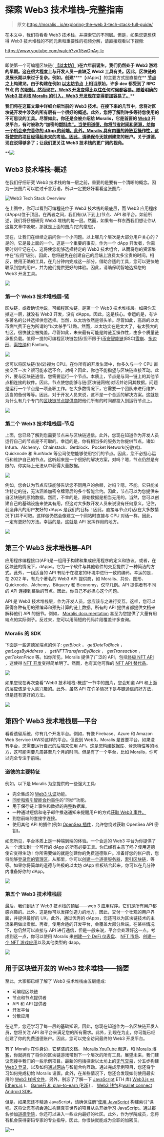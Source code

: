 # 探索 Web3 技术堆栈–完整指南

> 原文:[https://moralis . io/exploring-the-web 3-tech-stack-full-guide/](https://moralis.io/exploring-the-web3-tech-stack-full-guide/)

在本文中，我们将看看 Web3 技术栈，并探索它的不同层。但是，如果您更想获得 Web3 技术堆栈的不同元素和重要性的视频分解，请直接观看以下视频:

https://www.youtube.com/watch?v=1i5wOpAg-lc

* * *

即使第一个可编程区块链( [**【以太坊】**](https://moralis.io/full-guide-what-is-ethereum/) **)在六年前诞生，我们仍然处于 Web3 游戏的早期。这在很大程度上与开发人员一直缺乏 Web3 工具有关。因此，区块链的发展长期以来过于复杂。例如，创建**[](https://moralis.io/decentralized-applications-explained-what-are-dapps/)****【dApps】的主要方式是直接在** [**节点**](https://moralis.io/what-are-full-archive-nodes/) **之上构建龙。由于构建在例如** [**以太坊节点**](https://moralis.io/ethereum-rpc-nodes-what-they-are-and-why-you-shouldnt-use-them/) **上相当原始，许多 dev 都受到了 RPC 节点** **的** [**的限制。然而现在，Web3 开发变得比以往任何时候都容易。随着明确的 Web3 技术栈 Moralis 的引入，Web3 开发现在变得更加容易了。**](https://moralis.io/exploring-the-limitations-of-rpc-nodes-and-the-solution-to-them/)**

**我们将在这篇文章中详细介绍当前的 Web3 技术。在接下来的几节中，您将对区块链开发中涉及的所有层有一个很好的概述。此外，您将了解到许多等待您使用的不可思议的工具。尽管如此，你还是会被介绍给 Moralis，它是首要的 [Web3](https://moralis.io/the-ultimate-guide-to-web3-what-is-web3/) 开发平台，有时被称为“加密的[燃料库”。当使用道德，你将节省时间和资源，给你一个机会来完善你的 dApp 的前端。此外，Moralis 具有内置的跨链互操作性，这将使您的项目经得起未来的考验。因此，请确保](https://moralis.io/firebase-for-crypto-the-best-blockchain-firebase-alternative/)[今天](https://admin.moralis.io/register)就创建您的账户。关于道德，现在说得够多了；让我们更关注 Web3 技术栈的更广阔的视角。**

**![](../Images/edf2a6a443c3e09238f789ed673c1ad3.png)

## Web3 技术堆栈–概述

在我们仔细研究 Web3 技术栈的每一层之前，重要的是要有一个清晰的概念。因为一张图片可以胜过千言万语，所以一定要好好看看这张图片:

![Web3 Tech Stack Overview](../Images/0ced82b625f07b01b6c1210a5ed54f5c.png)

在上图中，你可以看到可编程链位于 Web3 技术栈的最底层，而 Web3 应用程序(dApps)位于顶层。在两者之间，我们有(从下到上)节点、API 和平台。如前所述，我们将仔细研究 Web3 堆栈的每一层。然而，如果有一样东西我们想让你从这篇文章中吸取，那就是上面的图片(它的意思)。

现在，让我们在继续之前问你一个小问题。以上哪几个层次是大部分用户关心的？是的，它是最上面的一个。这是一个重要的事实，作为一个 dApp 开发者，你需要时刻牢记在心。这将使您能够选择特定的 Web3 技术组合，从而将您的资源集中在“应用”级别。因此，您将避免在创建自己的后端上浪费太多宝贵的时间。相反，使用正确的工具，在几分钟内完成这一部分。借助合适的工具，您可以更快地联系到您的用户，并为他们提供更好的体验。因此，请确保明智地选择您的 Web3 开发工具。

![](../Images/f75efb41b66e79e8513c2ef233e586c3.png)

### 第一个 Web3 技术堆栈层–链

区块链，或者确切地说，可编程区块链，是第一个 Web3 技术堆栈层。如果你去掉这一层，就没有 Web3 开发，没有 dApps。因此，这是核心。幸运的是，有许多著名的公共选择供您选择。当然，以太坊依然是领头羊。尽管如此，高昂的以太币燃气费正在为所谓的“以太杀手”让路。然而，以太坊实在是太大了，有太强大的社区，很快就会被掩盖。尽管如此，未来最有可能是跨链互操作性，由多个质量链承担负载。值得一提的可编程区块链包括(但不限于)[币安智能链](https://moralis.io/bsc-programming-guide-intro-to-binance-smart-chain-development-in-10-minutes/)(BSC)[雪崩](https://moralis.io/how-to-create-an-avalanche-dapp-in-4-steps/)、[多边形](https://moralis.io/how-to-build-polygon-dapps-easily/)、[索拉纳](https://moralis.io/moralis-releases-solana-api/)和 Fantom。

![](../Images/8fb95f2cac5dc30405a3575ff92a4b7c.png)

您可以将区块链(协议)视为 CPU。在你所有的开发生涯中，你多久与一个 CPU 直接交互一次？很可能永远不会，对吗？因此，你也不能指望与区块链直接互动。此外，要与区块链通信，您需要运行一个节点。本质上，节点是与同一链上的其他节点相连接的软件。因此，节点使您能够与链(区块链网络)对话并访问其数据。问题是运行一个节点是一项全职工作。在大多数情况下，它需要一个团队来进行维护、适当的备份等等。因此，对于开发人员来说，这不是一个合适的解决方案。这就是为什么有几个专门的[区块链节点提供商](https://moralis.io/infura-alternatives-and-blockchain-node-providers/)把他们所有的时间都投入到运行节点上。

![](../Images/4ebfd697e1cc0d45095c7947675c804d.png)

### 第二个 Web3 技术堆栈层–节点

上面，您已经了解到您需要节点来与区块链通信。此外，您现在知道作为开发人员运行自己的节点是不可取的。幸运的是，你有相当多的服务为你提供节点。诸如 Infura、Alchemy、Chainstack、Getblock、Pocket Network(分散式)、Quicknode 和 RunNode 等公司使您能够使用它们的节点。因此，您不必担心运行和维护自己的节点。这听起来是一个很好的解决方案，对吗？嗯，节点仍然是有限的，你实际上无法从中获得大量数据。

![](../Images/0a3aa51235394457afff590dccf63b52.png)

例如，您会认为节点应该能够告诉您不同用户的余额，对吗？嗯，不能。它只能关注特定的链，无法涵盖加密令牌背后的多个智能合约。因此，节点可以为您提供来自区块链的原始数据。然而，不幸的是，原始数据是相当无用的。当然，您可以创建自己的基础设施来使其有用，但这对大多数开发人员来说没有任何意义。记住，创造非凡的用户友好的 dApps 是我们的目标！因此，直接与节点对话(在大多数情况下)并不可取。这样做仍然会像建立一个网站时直接与 CPU 对话一样。因此，一定有更好的方法。幸运的是，这就是 API 发挥作用的地方。

![](../Images/0f0cb9bac412e925bc4bc946289dd23c.png)

## 第三个 Web3 技术堆栈层–API

应用程序编程接口(API)是一组用于构建和集成应用程序的定义和协议。或者，在区块链的情况下，dApps。它为一个软件与其他软件的交互提供了一种简洁的方式。此外，一组适当的 API 有助于在稳定的环境中进行一致的编码。幸运的是，在 2022 年，有几个著名的 Web3 API 提供商，如 Moralis、共价、图形、Quicknode、Alchemy、Bitquery 和 Biconomy，仅举几例。API 提供者有不同的 API 连接到幕后的节点。因此，你自己不必担心这个问题。

API 是 Web3 技术堆栈层，作为开发人员，您应该与之进行交互。这样，您可以获得各种有用的预编译和预先计算的链上数据。所有的 API 提供者都提供文档来解释他们 API 的细节。例如， [Moralis documentation](https://docs.moralis.io/) 甚至为您提供了大量有用端点的实际例子。反过来，您可以用简短的代码片段覆盖许多查询。

### Moralis 的 SDK

下面是一些道德家端点的例子: *getBlock* ， *getDateToBlock* ， *getLogsByAddress* ， *getNFTTransfersByBlock* ， *getTransaction* ， *getTokenPrice* 等。如你所见，Moralis 提供了广泛的 API，包括[终极 NFT API](https://moralis.io/ultimate-nft-api-exploring-moralis-nft-api/) ，这使得 [NFT 开发](https://moralis.io/integrate-mint-function-to-js-interface-nft-development/)变得简单明了。然而，也有其他可靠的 [NFT API 替代品](https://moralis.io/nft-api-alternatives-comparing-alchemys-nft-api-with-moralis-nft-api/)。

![](../Images/b1f4312060ab3ebbd87eb0a734f78656.png)

如果您现在再次查看“Web3 技术堆栈-概述”一节中的图片，您会知道 API 和上面的层应该是令人感兴趣的。此外，虽然 API 在许多情况下是与链通信的好方法，但是还有更好的方法。

![](../Images/12bcba5debef382107728e277bac114b.png)

## 第四个 Web3 技术堆栈层—平台

看看遗留系统，你有几个开发平台。例如，有像 Firebase、Azure 和 Amazon Web Service (AWS)这样的平台。但说到 Web3，Moralis 是首要平台。如果没有平台，您需要运行自己的后端来使用 API。这是您构建数据库、登录特性等的地方，这可能需要几周甚至几个月的时间。但是有了一个平台，比如 Moralis，你可以完全专注于前端。

### 道德的主要特征

例如，以下是 Moralis 为您提供的一些强大工具:

*   完全集成的 [Web3 认证](https://moralis.io/web3-authentication-the-full-guide/)功能。
*   [同步和索引智能合约事件](https://moralis.io/sync-and-index-smart-contract-events-full-guide/)的“同步”功能。
*   用于保存链上事件和数据的完整数据库。
*   一种通过短信和电子邮件推送通知来提醒用户的方式[获取 Web3 事件。](https://moralis.io/get-web3-events-with-sms-messages/)
*   到您前端的套接字连接。
*   使用其他 API 的插件(例如 [OpenSea 插件](https://moralis.io/plugins/opensea/)，允许您绕过获取 OpenSea API 密钥)。

如您所见，平台本质上是一种端到端的体验。一个合适的 Web3 平台为你提供了从一个想法到一个可行的 dApp 的所有必要工具。你已经有主意了吗？使用道德使它变得生动！你所需要做的就是创建你的免费道德账户。准备好您的帐户后，您将能够[登录您的管理区](https://admin.moralis.io/login)。从那里，你可以[创建一个道德服务器](https://docs.moralis.io/moralis-server/getting-started/create-a-moralis-server)，[索引区块链](https://moralis.io/how-to-index-the-blockchain-the-ultimate-guide/)，等等。如果你将简单的道德与终极的以太坊 dApp 样板结合起来，你可以在几分钟内准备好你的 dApp。

![](../Images/abf1e544ea23794f38c43bd9a72e6e5d.png)

### 第五个 Web3 技术堆栈层

最后，我们到达了 Web3 技术栈的顶层——web 3 应用程序。它们是所有用户都感兴趣的。此外，这是你可以发挥创造力的地方，因此，交付一个壮观的用户界面，并提供最好的 UX。此外，通过优秀的 dApps，您还可以为区块链技术的主流采用做出贡献。再者，使用合适的开发平台，会覆盖大部分后端。在某些情况下，您仍然可以直接与 API 进行通信，但是一般来说，平台会处理好这一点。考虑到这一点，你可以使用 Moralis 来[创建一个 DeFi 仪表盘](https://moralis.io/how-to-create-a-defi-dashboard-in-5-steps/)、 [NFT 市场](https://moralis.io/develop-your-own-nft-marketplace-step-by-step-guide/)、[创建一个 NFT 游戏应用](https://moralis.io/nft-game-development-how-to-build-an-nft-game-app-in-minutes/)以及其他类型的 dapp。

![](../Images/704e728c2e7e8794d4abcc2d02dcf117.png)

## 用于区块链开发的 Web3 技术堆栈——摘要

至此，大家都已经了解了 Web3 技术堆栈由五层组成:

*   可编程区块链
*   节点和节点提供者
*   API 和 API 提供者
*   开发平台
*   分散应用

在这里，您还学习了每一层的基础知识。因此，您现在知道作为一名区块链开发人员，您将关注 API 和平台来满足您的所有需求。此外，到现在为止，你可能已经创建了你的免费道德账户。因此，您可以完全访问最终的 Web3 开发平台。

有了 Moralis 在你身边，它整洁的文档， [Moralis YouTube 频道](https://www.youtube.com/c/MoralisWeb3)，和 [Moralis 博客](https://moralis.io/blog/)，你就拥有了将你的区块链游戏带到下一个层次的所有工具。展望未来，我们建议您接手我们的一些示例项目。最新的包括探索以太坊上的[无气交易](https://moralis.io/gasless-transactions-exploring-gasless-transactions-on-ethereum/)，分五步构建 [Web3 登录](https://moralis.io/how-to-build-a-web3-login-in-5-steps/)，以及如何[通过网站](https://moralis.io/how-to-interact-with-smart-contracts-through-your-website/)与智能合约互动。通过完成示例项目，您还将学习如何完成初始 Moralis 设置。此外，在某些情况下，您还会发现如何使用最实用的 [Web3 样板文件](https://moralis.io/web3-boilerplate-beginners-guide-to-web3/)。另外，别忘了了解一下 [JavaScript](https://moralis.io/javascript-explained-what-is-javascript/) ETH 库( [Web3.js vs Ethers.js](https://moralis.io/web3-js-vs-ethers-js-guide-to-eth-javascript-libraries/) )、 [GameFi 和 play-to-earn (P2E)](https://moralis.io/what-is-gamefi-and-play-to-earn-p2e/) 、 [Web3 钱包](https://moralis.io/what-is-a-web3-wallet-web3-wallets-explained/)和[wallet connect Android SDK](https://moralis.io/walletconnect-android-sdk-alternative-authenticate-android-apps-withmoralis/)。

但是，如果您还不精通 JavaScript，请确保注册“[使用 JavaScript](https://academy.moralis.io/courses/javascript-programming-for-blockchain-developers) 构建索引”课程。这将让您有机会通过构建真实世界的项目从头开始学习 JavaScript。通过报名参加[道德学院](https://academy.moralis.io/)，你还可以进入一些业内最好的社区。此外，作为学院成员，您将有机会获得密码专家的专业指导。因此，你很快就能成为全职的加密员。

![](../Images/1f166ddecce797a8096788beab38b7de.png)**